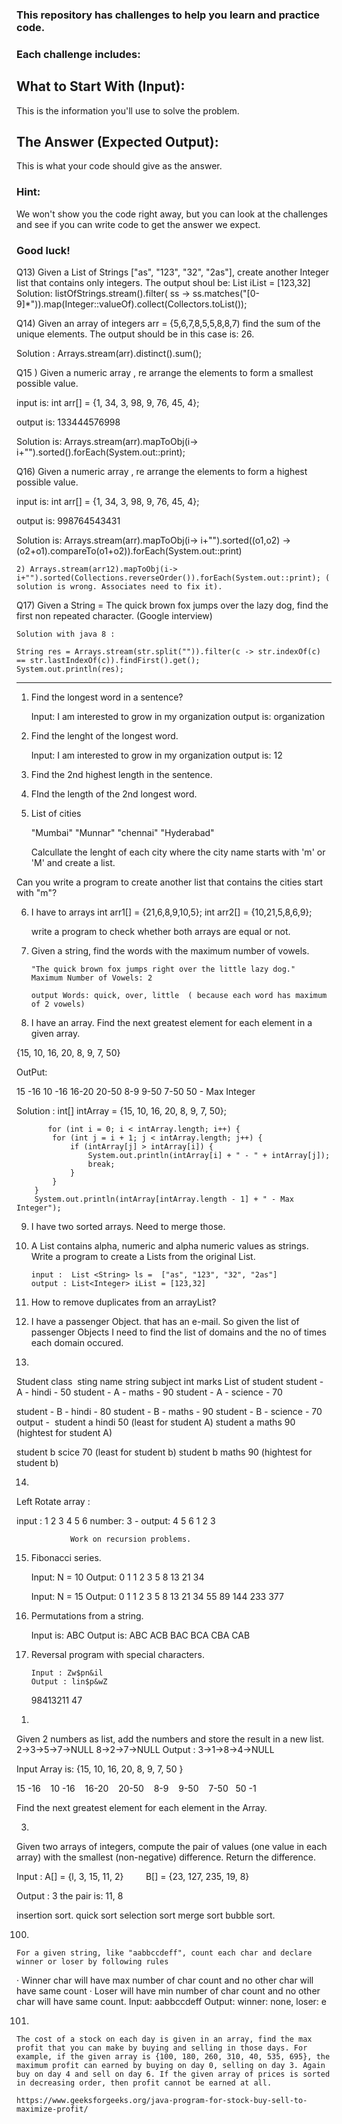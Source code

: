 ### This repository has challenges to help you learn and practice code.  

### Each challenge includes:

## What to Start With (Input): 
This is the information you'll use to solve the problem.


## The Answer (Expected Output): 

This is what your code should give as the answer.

### Hint: 
We won't show you the code right away, but you can look at the challenges and see if you can write code to get the answer we expect.  

### Good luck!


Q13) Given a List of Strings  ["as", "123", "32", "2as"], create another Integer list that contains only integers. The output shoul be: List<Integer> iList = [123,32]
Solution:
listOfStrings.stream().filter( ss -> ss.matches("[0-9]*")).map(Integer::valueOf).collect(Collectors.toList());


Q14) Given an array of integers arr = {5,6,7,8,5,5,8,8,7) find the sum of the unique elements. The output should be in this case is: 26.

Solution : Arrays.stream(arr).distinct().sum();


Q15 ) Given a numeric array , re arrange the elements to form a smallest possible value.

input is: int arr[] = {1, 34, 3, 98, 9, 76, 45, 4};

output is: 133444576998

Solution is: Arrays.stream(arr).mapToObj(i-> i+"").sorted().forEach(System.out::print);


Q16) Given a numeric array , re arrange the elements to form a highest possible value.

input is: int arr[] = {1, 34, 3, 98, 9, 76, 45, 4};

output is: 998764543431


Solution is: Arrays.stream(arr).mapToObj(i-> i+"").sorted((o1,o2) -> (o2+o1).compareTo(o1+o2)).forEach(System.out::print)


	2) Arrays.stream(arr12).mapToObj(i-> i+"").sorted(Collections.reverseOrder()).forEach(System.out::print); ( solution is wrong. Associates need to fix it).


Q17)  Given a String = The quick brown fox jumps over the lazy dog, find the first non repeated character. (Google interview)


	Solution with java 8 :

	String res = Arrays.stream(str.split("")).filter(c -> str.indexOf(c) == str.lastIndexOf(c)).findFirst().get();
	System.out.println(res);



______________________________________________________________________________________________________________________________________________________________________________
1) Find the longest word in a sentence?

   Input: I am interested to grow in my organization
   output is: organization

2) Find the lenght of the longest word.

   Input: I am interested to grow in my organization
   output is: 	12

3) Find the 2nd highest length in the sentence.

4) FInd the length of the 2nd longest word.


5) List of cities

   "Mumbai"
   "Munnar"
   "chennai"
   "Hyderabad"

   Calcullate the lenght of each city where the city name starts with 'm' or 'M' and create a list.


Can you  write a program to create another list that contains the cities start with "m"?


6)  I have to arrays
    int arr1[] = {21,6,8,9,10,5};
    int arr2[] = {10,21,5,8,6,9};

    write a program to check whether both arrays are equal or not.

7)  Given a string, find the words with the maximum number of vowels.

    	"The quick brown fox jumps right over the little lazy dog."
    	Maximum Number of Vowels: 2

    	output Words: quick, over, little  ( because each word has maximum of 2 vowels)

8)  I have an array.  Find the next greatest element for each element in a given array.

{15, 10, 16, 20, 8, 9, 7, 50}

OutPut:

15 -16
10 -16
16-20
20-50
8-9
9-50
7-50
50 - Max Integer

Solution :
int[] intArray = {15, 10, 16, 20, 8, 9, 7, 50};

           for (int i = 0; i < intArray.length; i++) {
            for (int j = i + 1; j < intArray.length; j++) {
                if (intArray[j] > intArray[i]) {
                    System.out.println(intArray[i] + " - " + intArray[j]);
                    break;
                }
            }
        }
        System.out.println(intArray[intArray.length - 1] + " - Max Integer");

9) I have two sorted arrays. Need to merge those.


10) A List<String> contains alpha, numeric and alpha numeric values as strings. Write a program to create a List<Integer>s from the original List.

    	input :  List <String> ls =  ["as", "123", "32", "2as"]
    	output : List<Integer> iList = [123,32]


11) How to remove duplicates from an arrayList?


12)	I have a passenger Object. that has an e-mail.  So given the list of passenger Objects
       I need to find the list of domains and the no of times each domain occured.



13)

Student class 
sting name
string subject
int marks
List of student
student - A - hindi - 50
student - A - maths - 90
student - A - science - 70

student - B - hindi - 80
student - B - maths - 90
student - B - science - 70
output - 
student a hindi 50 (least for student A)
student a maths 90 (hightest for student A)

student b scice 70 (least for student b)
student b maths 90 (hightest for student b)



14)

Left Rotate array :

input : 1 2 3 4 5 6
number: 3 -
output: 4 5 6 1 2 3



				Work on recursion problems.

15. Fibonacci series.

    Input: N = 10
    Output: 0 1 1 2 3 5 8 13 21 34

    Input: N = 15
    Output: 0 1 1 2 3 5 8 13 21 34 55 89 144 233 377



16. Permutations from a string.

    Input is: ABC
    Output is:
    ABC ACB
    BAC BCA
    CBA CAB

17. Reversal program with special characters.

    	Input : Zw$pn&il
    	Output : lin$p&wZ



	98413211 47



1)

Given 2 numbers as list, add the numbers and store the result in a new list.
2->3->5->7->NULL
8->2->7->NULL
Output : 3->1->8->4->NULL

   Input Array is: {15, 10, 16, 20, 8, 9, 7, 50 }

15 -16
   10 -16
   16-20
   20-50
   8-9
   9-50
   7-50
   50 -1

Find the next greatest element for each element in the Array.



3)


Given two arrays of integers, compute the pair of values (one value in each array) with the smallest (non-negative) difference. Return the difference.

Input : A[] = {l, 3, 15, 11, 2}
        B[] = {23, 127, 235, 19, 8}

Output : 3
the pair is: 11, 8








insertion sort.
quick sort
selection sort
merge sort
bubble sort.



100)
	For a given string, like "aabbccdeff", count each char and declare winner or loser by following rules
· Winner char will have max number of char count and no other char will have same count
· Loser will have min number of char count and no other char will have same count.
Input: aabbccdeff
Output: winner: none, loser: e


101)
	The cost of a stock on each day is given in an array, find the max profit that you can make by buying and selling in those days. For example, if the given array is {100, 180, 260, 310, 40, 535, 695}, the maximum profit can earned by buying on day 0, selling on day 3. Again buy on day 4 and sell on day 6. If the given array of prices is sorted in decreasing order, then profit cannot be earned at all.

	https://www.geeksforgeeks.org/java-program-for-stock-buy-sell-to-maximize-profit/


